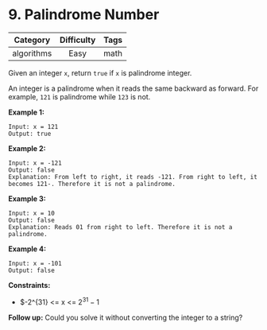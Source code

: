 # 9. Palindrome Number

|Category|Difficulty|Tags|
|:-:|:-:|:-:|
|algorithms|Easy|math|

Given an integer `x`, return `true` if `x` is palindrome integer.

An integer is a palindrome when it reads the same backward as forward. For example, `121` is palindrome while `123` is not.

**Example 1:**

``` text
Input: x = 121
Output: true
```

**Example 2:**

``` text
Input: x = -121
Output: false
Explanation: From left to right, it reads -121. From right to left, it becomes 121-. Therefore it is not a palindrome.
```

**Example 3:**

``` text
Input: x = 10
Output: false
Explanation: Reads 01 from right to left. Therefore it is not a palindrome.
```

**Example 4:**

``` text
Input: x = -101
Output: false
```

**Constraints:**

+ $-2^{31} <= x <= $2^{31} - 1$

**Follow up:** Could you solve it without converting the integer to a string?
